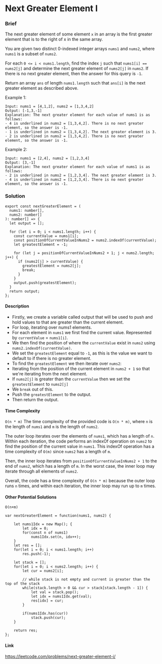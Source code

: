 # Next Greater Element I

### Brief

The next greater element of some element `x` in an array is the first greater element that is to the right of x in the same array.

You are given two distinct 0-indexed integer arrays `nums1` and `nums2`, where `nums1` is a subset of `nums2`.

For each `0 <= i < nums1.length`, find the index `j` such that `nums1[i] == nums2[j]` and determine the next greater element of `nums2[j]` in `nums2`. If there is no next greater element, then the answer for this query is `-1`.

Return an array `ans` of length `nums1.length` such that `ans[i]` is the next greater element as described above.

Example 1:

```
Input: nums1 = [4,1,2], nums2 = [1,3,4,2]
Output: [-1,3,-1]
Explanation: The next greater element for each value of nums1 is as follows:
- 4 is underlined in nums2 = [1,3,4,2]. There is no next greater element, so the answer is -1.
- 1 is underlined in nums2 = [1,3,4,2]. The next greater element is 3.
- 2 is underlined in nums2 = [1,3,4,2]. There is no next greater element, so the answer is -1.
```

Example 2:

```
Input: nums1 = [2,4], nums2 = [1,2,3,4]
Output: [3,-1]
Explanation: The next greater element for each value of nums1 is as follows:
- 2 is underlined in nums2 = [1,2,3,4]. The next greater element is 3.
- 4 is underlined in nums2 = [1,2,3,4]. There is no next greater element, so the answer is -1.
```

### Solution

```
export const nextGreaterElement = (
  nums1: number[],
  nums2: number[]
): number[] => {
  let output = [];

  for (let i = 0; i < nums1.length; i++) {
    const currentValue = nums1[i];
    const positionOfCurrentValueInNums2 = nums2.indexOf(currentValue);
    let greatestElement = -1;

    for (let j = positionOfCurrentValueInNums2 + 1; j < nums2.length; j++) {
      if (nums2[j] > currentValue) {
        greatestElement = nums2[j];
        break;
      }
    }
    output.push(greatestElement);
  }
  return output;
};
```

#### Description

- Firstly, we create a variable called output that will be used to push and hold values to that are greater than the current element.
- For loop, iterating over nums1 elements.
- For each element in `nums1` we first find the current value. Represented by `currentValue` = `nums1[i]`.
- We then find the position of where the `currentValue` exist in `nums2` using `nums2.indexOf(currentValue)`.
- We set the `greatestElement` equal to `-1`, as this is the value we want to default to if there is no greater element.
- To find the `greatestElement` we then iterate over `nums2`:
- Iterating from the position of the current element in `nums2 + 1` so that we're iterating from the next element.
- If `nums2[j]` is greater than the `currentValue` then we set the `greatestElement` to `nums2[j]`
- We `break` out of this.
- Push the `greatestElement` to the output.
- Then return the output.

#### Time Complexity

`O(n * m)`
The time complexity of the provided code is `O(n * m)`, where `n` is the length of `nums1` and `m` is the length of `nums2`.

The outer loop iterates over the elements of `nums1`, which has a length of `n`. Within each iteration, the code performs an indexOf operation on `nums2` to find the position of the current value in `nums1`. This indexOf operation has a time complexity of `O(m)` since `nums2` has a length of `m`.

Then, the inner loop iterates from `positionOfCurrentValueInNums2 + 1` to the end of `nums2`, which has a length of `m`. In the worst case, the inner loop may iterate through all elements of `nums2`.

Overall, the code has a time complexity of `O(n * m)` because the outer loop runs `n` times, and within each iteration, the inner loop may run up to `m` times.

#### Other Potential Solutions

`O(n+m)`

```
var nextGreaterElement = function(nums1, nums2) {

    let nums1Idx = new Map(); {
        let idx = 0;
        for(const n of nums1)
            nums1Idx.set(n, idx++);
    }
    let res = [];
    for(let i = 0; i < nums1.length; i++)
        res.push(-1);

    let stack = [];
    for(let i = 0; i < nums2.length; i++) {
        let cur = nums2[i];

        // while stack is not empty and current is greater than the top of the stack
        while(stack.length > 0 && cur > stack[stack.length - 1]) {
            let val = stack.pop();
            let idx = nums1Idx.get(val);
            res[idx] = cur;
        }

        if(nums1Idx.has(cur))
            stack.push(cur);
    }

    return res;
};

```

#### Link

https://leetcode.com/problems/next-greater-element-i/
